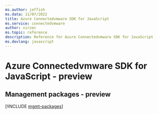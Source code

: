 ```yaml
---
ms.author: jeffish
ms.data: 11/07/2022
title: Azure Connectedvmware SDK for JavaScript
ms.service: connectedvmware
author: xirzec
ms.topic: reference
description: Reference for Azure Connectedvmware SDK for JavaScript
ms.devlang: javascript
---
```

# Azure Connectedvmware SDK for JavaScript - preview

## Management packages - preview
[!INCLUDE [mgmt-packages](connectedvmware-mgmt-index.md)]